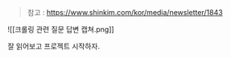 
> 참고 : https://www.shinkim.com/kor/media/newsletter/1843

![[크롤링 관련 질문 답변 캡쳐.png]]

잘 읽어보고 프로젝트 시작하자.